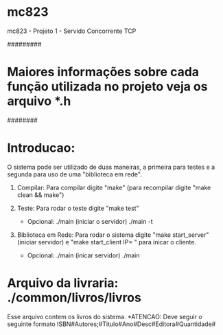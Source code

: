 mc823
=====

mc823 - Projeto 1 - Servido Concorrente TCP

#########
# Maiores informações sobre cada função utilizada no projeto veja os arquivo *.h
########

# Introducao: 
  O sistema pode ser utilizado de duas maneiras, a primeira para testes e a segunda para uso de uma "biblioteca em rede".

1) Compilar:
   Para compilar digite "make" (para recompilar digite "make clean && make")

2) Teste:
   Para rodar o teste digite "make test"
   * Opcional:
     ./main <porta> (iniciar o servidor)
     ./main <ip-servidor> <porta> -t 
 
3) Biblioteca em Rede:
   Para rodar o sistema digite "make start_server" (iniciar servidor) e "make start_client IP=<ip-servidor> " para inicar o cliente.
   * Opcional:
     ./main <porta> (inicar servidor)
     ./main <ip-servidor> <porta>

# Arquivo da livraria: ./common/livros/livros
 Esse arquivo contem os livros do sistema.
 *ATENCAO: Deve seguir o seguinte formato
 ISBN#Autores;#Titulo#Ano#Desc#Editora#Quantidade#